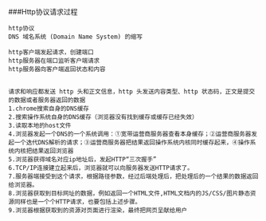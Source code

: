 ###Http协议请求过程
    
    http协议
    DNS 域名系统 (Domain Name System) 的缩写

    http客户端发起请求，创建端口
    http服务器在端口监听客户端请求
    http服务器向客户端返回状态和内容


    请求和响应都发送 http 头和正文信息，http 头发送内容类型、http 状态码，正文是提交的数据或者服务器返回的数据
    1.chrome搜索自身的DNS缓存
    2.搜索操作系统自身的DNS缓存（浏览器没有找到缓存或缓存已经失效）
    3.读取本地的host文件
    4.浏览器发起一个DNS的一个系统调用：①宽带运营商服务器查看本身缓存；②运营商服务器发起一个迭代DNS解析的请求；③运营商服务器把结果返回操作系统内核同时缓存起来，④操作系统内核把结果返回浏览器
    5.浏览器获得域名对应ip地址后，发起HTTP“三次握手”
    6.TCP/IP连接建立起来后，浏览器就可以向服务器发送HTTP请求了。
    7.服务器端接受到这个请求，根据路径参数，经过后端处理后，把处理后的一个结果的数据返回给浏览器。
    8.浏览器获取到目标网址的数据，例如返回一个HTML文件,HTML文档内的JS/CSS/图片静态资源同样也是一个个HTTP请求，也要包括上述步骤。
    9.浏览器根据获取到的资源对页面进行渲染，最终把网页呈献给用户